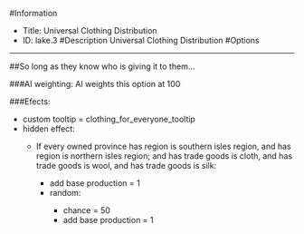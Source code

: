 #Information
 - Title: Universal Clothing Distribution
 - ID: lake.3
#Description
Universal Clothing Distribution
#Options

___
##So long as they know who is giving it to them...

###AI weighting:
AI weights this option at 100


###Efects:<ul><li>custom tooltip = clothing_for_everyone_tooltip</li><li>hidden effect:</li><ul><li>If every owned province has region is southern isles region, and has region is northern isles region; and has trade goods is cloth, and has trade goods is wool, and has trade goods is silk:</li><ul><li>add base production = 1</li><li>random:</li><ul><li>chance = 50</li><li>add base production = 1</li></ul></ul></ul></ul>
